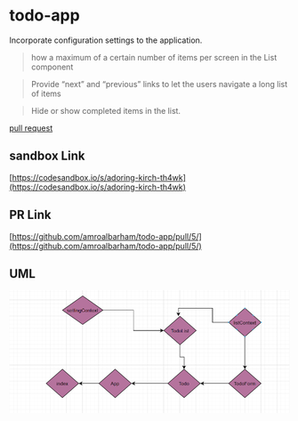 # todo-app

Incorporate configuration settings to the application.

> how a maximum of a certain number of items per screen in the List component

> Provide “next” and “previous” links to let the users navigate a long list of items

> Hide or show completed items in the list.

[pull request](https://github.com/amroalbarham/todo-app/compare/context-settings%E2%80%99?expand=1)


## sandbox Link



[https://codesandbox.io/s/adoring-kirch-th4wk](https://codesandbox.io/s/adoring-kirch-th4wk)


## PR Link


[https://github.com/amroalbarham/todo-app/pull/5/](https://github.com/amroalbarham/todo-app/pull/5/)

## UML

![uml](./lab31.png)

